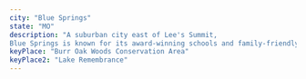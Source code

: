 ```yaml
---
city: "Blue Springs"
state: "MO"
description: "A suburban city east of Lee's Summit,
Blue Springs is known for its award-winning schools and family-friendly atmosphere. It's also home to the Longview Lake Park, a popular spot for swimming, boating, and fishing."
keyPlace: "Burr Oak Woods Conservation Area"
keyPlace2: "Lake Remembrance"
---
```


